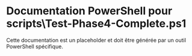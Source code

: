 # Documentation PowerShell pour scripts\Test-Phase4-Complete.ps1

Cette documentation est un placeholder et doit être générée par un outil PowerShell spécifique.
